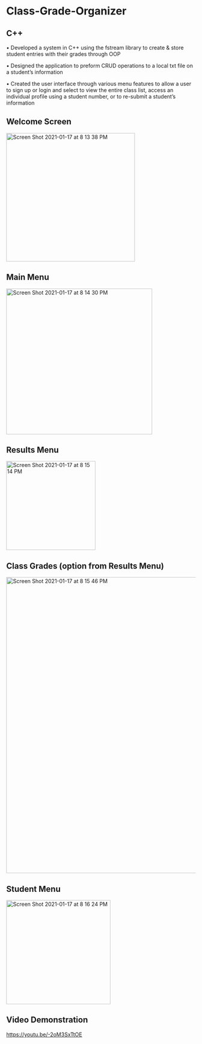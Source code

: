 # Class-Grade-Organizer

## C++

• Developed a system in C++ using the fstream library to create & store student entries with their grades through OOP 

• Designed the application to preform CRUD operations to a local txt file on a student’s information

• Created the user interface through various menu features to allow a user to sign up or login and select to view the
entire class list, access an individual profile using a student number, or to re-submit a student’s information

## Welcome Screen
<img width="342" alt="Screen Shot 2021-01-17 at 8 13 38 PM" src="https://user-images.githubusercontent.com/67882898/104862256-f0d07f00-5900-11eb-8ddd-b39541ccf082.png">

## Main Menu
<img width="388" alt="Screen Shot 2021-01-17 at 8 14 30 PM" src="https://user-images.githubusercontent.com/67882898/104862284-0b0a5d00-5901-11eb-8240-e485ae1e847e.png">

## Results Menu
<img width="237" alt="Screen Shot 2021-01-17 at 8 15 14 PM" src="https://user-images.githubusercontent.com/67882898/104862310-21181d80-5901-11eb-9012-00268a9a2699.png">

## Class Grades (option from Results Menu)
<img width="788" alt="Screen Shot 2021-01-17 at 8 15 46 PM" src="https://user-images.githubusercontent.com/67882898/104862424-4016af80-5901-11eb-97da-07676a5fda21.png">

## Student Menu
<img width="277" alt="Screen Shot 2021-01-17 at 8 16 24 PM" src="https://user-images.githubusercontent.com/67882898/104862490-5886ca00-5901-11eb-9fda-061d9b5f84a9.png">

## Video Demonstration
https://youtu.be/-2oM3SxTtOE 
